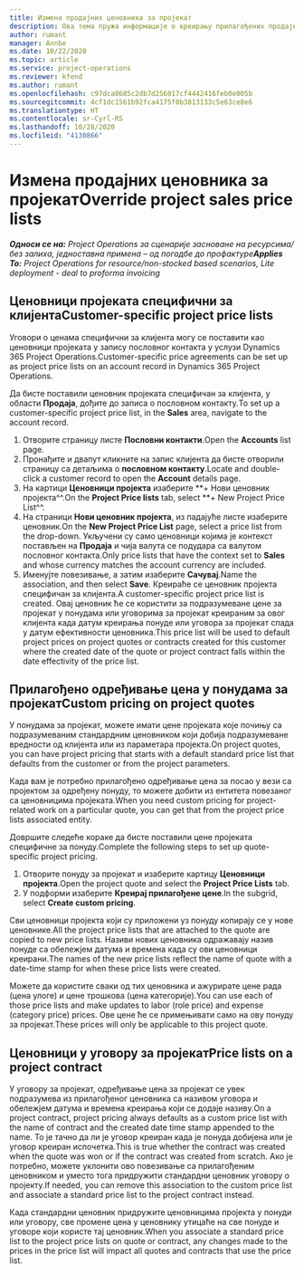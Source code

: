 ```yaml
---
title: Измена продајних ценовника за пројекат
description: Ова тема пружа информације о креирању прилагођених продајних ценовника.
author: rumant
manager: Annbe
ms.date: 10/22/2020
ms.topic: article
ms.service: project-operations
ms.reviewer: kfend
ms.author: rumant
ms.openlocfilehash: c97dca8685c2db7d256017cf4442416feb0e005b
ms.sourcegitcommit: 4cf1dc1561b92fca4175f0b3813133c5e63ce8e6
ms.translationtype: HT
ms.contentlocale: sr-Cyrl-RS
ms.lasthandoff: 10/28/2020
ms.locfileid: "4130866"
---
```

# <a name="override-project-sales-price-lists"></a><span data-ttu-id="e11b8-103">Измена продајних ценовника за пројекат</span><span class="sxs-lookup"><span data-stu-id="e11b8-103">Override project sales price lists</span></span>

<span data-ttu-id="e11b8-104">_**Односи се на:** Project Operations за сценарије засноване на ресурсима/без залиха, једноставна примена – од погодбе до профактуре_</span><span class="sxs-lookup"><span data-stu-id="e11b8-104">_**Applies To:** Project Operations for resource/non-stocked based scenarios, Lite deployment - deal to proforma invoicing_</span></span>

## <a name="customer-specific-project-price-lists"></a><span data-ttu-id="e11b8-105">Ценовници пројеката специфични за клијента</span><span class="sxs-lookup"><span data-stu-id="e11b8-105">Customer-specific project price lists</span></span>

<span data-ttu-id="e11b8-106">Уговори о ценама специфични за клијента могу се поставити као ценовници пројеката у запису пословног контакта у услузи Dynamics 365 Project Operations.</span><span class="sxs-lookup"><span data-stu-id="e11b8-106">Customer-specific price agreements can be set up as project price lists on an account record in Dynamics 365 Project Operations.</span></span>

<span data-ttu-id="e11b8-107">Да бисте поставили ценовник пројеката специфичан за клијента, у области **Продаја**, дођите до записа о пословном контакту.</span><span class="sxs-lookup"><span data-stu-id="e11b8-107">To set up a customer-specific project price list, in the **Sales** area, navigate to the account record.</span></span>

1. <span data-ttu-id="e11b8-108">Отворите страницу листе **Пословни контакти**.</span><span class="sxs-lookup"><span data-stu-id="e11b8-108">Open the **Accounts** list page.</span></span>
2. <span data-ttu-id="e11b8-109">Пронађите и двапут кликните на запис клијента да бисте отворили страницу са детаљима о **пословном контакту**.</span><span class="sxs-lookup"><span data-stu-id="e11b8-109">Locate and double-click a customer record to open the **Account** details page.</span></span>
3. <span data-ttu-id="e11b8-110">На картици **Ценовници пројекта** изаберите \*\*+ Нови ценовник пројекта^^.</span><span class="sxs-lookup"><span data-stu-id="e11b8-110">On the **Project Price lists** tab, select \*\*+ New Project Price List^^.</span></span>
4. <span data-ttu-id="e11b8-111">На страници **Нови ценовник пројекта**, из падајуће листе изаберите ценовник.</span><span class="sxs-lookup"><span data-stu-id="e11b8-111">On the **New Project Price List** page, select a price list from the drop-down.</span></span> <span data-ttu-id="e11b8-112">Укључени су само ценовници којима је контекст постављен на **Продаја** и чија валута се подудара са валутом пословног контакта.</span><span class="sxs-lookup"><span data-stu-id="e11b8-112">Only price lists that have the context set to **Sales** and whose currency matches the account currency are included.</span></span>
5. <span data-ttu-id="e11b8-113">Именујте повезивање, а затим изаберите **Сачувај**.</span><span class="sxs-lookup"><span data-stu-id="e11b8-113">Name the association, and then select **Save**.</span></span> <span data-ttu-id="e11b8-114">Креираће се ценовник пројекта специфичан за клијента.</span><span class="sxs-lookup"><span data-stu-id="e11b8-114">A customer-specific project price list is created.</span></span> <span data-ttu-id="e11b8-115">Овај ценовник ће се користити за подразумеване цене за пројекат у понудама или уговорима за пројекат креираним за овог клијента када датум креирања понуде или уговора за пројекат спада у датум ефективности ценовника.</span><span class="sxs-lookup"><span data-stu-id="e11b8-115">This price list will be used to default project prices on project quotes or contracts created for this customer where the created date of the quote or project contract falls within the date effectivity of the price list.</span></span>

## <a name="custom-pricing-on-project-quotes"></a><span data-ttu-id="e11b8-116">Прилагођено одређивање цена у понудама за пројекат</span><span class="sxs-lookup"><span data-stu-id="e11b8-116">Custom pricing on project quotes</span></span>

<span data-ttu-id="e11b8-117">У понудама за пројекат, можете имати цене пројеката које почињу са подразумеваним стандардним ценовником који добија подразумеване вредности од клијента или из параметара пројекта.</span><span class="sxs-lookup"><span data-stu-id="e11b8-117">On project quotes, you can have project pricing that starts with a default standard price list that defaults from the customer or from the project parameters.</span></span>

<span data-ttu-id="e11b8-118">Када вам је потребно прилагођено одређивање цена за посао у вези са пројектом за одређену понуду, то можете добити из ентитета повезаног са ценовницима пројеката.</span><span class="sxs-lookup"><span data-stu-id="e11b8-118">When you need custom pricing for project-related work on a particular quote, you can get that from the project price lists associated entity.</span></span>

<span data-ttu-id="e11b8-119">Довршите следеће кораке да бисте поставили цене пројеката специфичне за понуду.</span><span class="sxs-lookup"><span data-stu-id="e11b8-119">Complete the following steps to set up quote-specific project pricing.</span></span>

1. <span data-ttu-id="e11b8-120">Отворите понуду за пројекат и изаберите картицу **Ценовници пројекта**.</span><span class="sxs-lookup"><span data-stu-id="e11b8-120">Open the project quote and select the **Project Price Lists** tab.</span></span>
2. <span data-ttu-id="e11b8-121">У подформи изаберите **Креирај прилагођене цене**.</span><span class="sxs-lookup"><span data-stu-id="e11b8-121">In the subgrid, select **Create custom pricing**.</span></span>

<span data-ttu-id="e11b8-122">Сви ценовници пројекта који су приложени уз понуду копирају се у нове ценовнике.</span><span class="sxs-lookup"><span data-stu-id="e11b8-122">All the project price lists that are attached to the quote are copied to new price lists.</span></span> <span data-ttu-id="e11b8-123">Називи нових ценовника одражавају назив понуде са обележјем датума и времена када су ови ценовници креирани.</span><span class="sxs-lookup"><span data-stu-id="e11b8-123">The names of the new price lists reflect the name of quote with a date-time stamp for when these price lists were created.</span></span>

<span data-ttu-id="e11b8-124">Можете да користите сваки од тих ценовника и ажурирате цене рада (цена улоге) и цене трошкова (цена категорије).</span><span class="sxs-lookup"><span data-stu-id="e11b8-124">You can use each of those price lists and make updates to labor (role price) and expense (category price) prices.</span></span> <span data-ttu-id="e11b8-125">Ове цене ће се примењивати само на ову понуду за пројекат.</span><span class="sxs-lookup"><span data-stu-id="e11b8-125">These prices will only be applicable to this project quote.</span></span>

## <a name="price-lists-on-a-project-contract"></a><span data-ttu-id="e11b8-126">Ценовници у уговору за пројекат</span><span class="sxs-lookup"><span data-stu-id="e11b8-126">Price lists on a project contract</span></span>

<span data-ttu-id="e11b8-127">У уговору за пројекат, одређивање цена за пројекат се увек подразумева из прилагођеног ценовника са називом уговора и обележјем датума и времена креирања који се додаје називу.</span><span class="sxs-lookup"><span data-stu-id="e11b8-127">On a project contract, project pricing always defaults as a custom price list with the name of contract and the created date time stamp appended to the name.</span></span> <span data-ttu-id="e11b8-128">То је тачно да ли је уговор креиран када је понуда добијена или је уговор креиран испочетка.</span><span class="sxs-lookup"><span data-stu-id="e11b8-128">This is true whether the contract was created when the quote was won or if the contract was created from scratch.</span></span> <span data-ttu-id="e11b8-129">Ако је потребно, можете уклонити ово повезивање са прилагођеним ценовником и уместо тога придружити стандардни ценовник уговору о пројекту.</span><span class="sxs-lookup"><span data-stu-id="e11b8-129">If needed, you can remove this association to the custom price list and associate a standard price list to the project contract instead.</span></span>

<span data-ttu-id="e11b8-130">Када стандардни ценовник придружите ценовницима пројекта у понуди или уговору, све промене цена у ценовнику утицаће на све понуде и уговоре који користе тај ценовник.</span><span class="sxs-lookup"><span data-stu-id="e11b8-130">When you associate a standard price list to the project price lists on quote or contract, any changes made to the prices in the price list will impact all quotes and contracts that use the price list.</span></span>
